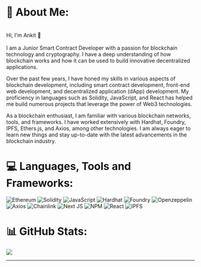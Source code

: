 # 💫 About Me:
<br>Hi, I'm Ankit 👦<br><br>I am a Junior Smart Contract Developer with a passion for blockchain technology and cryptography. I have a deep understanding of how blockchain works and how it can be used to build innovative decentralized applications.

Over the past few years, I have honed my skills in various aspects of blockchain development, including smart contract development, front-end web development, and decentralized application (dApp) development. My proficiency in languages such as Solidity, JavaScript, and React has helped me build numerous projects that leverage the power of Web3 technologies.

As a blockchain enthusiast, I am familiar with various blockchain networks, tools, and frameworks. I have worked extensively with Hardhat, Foundry, IPFS, Ethers.js, and Axios, among other technologies. I am always eager to learn new things and stay up-to-date with the latest advancements in the blockchain industry.


<!-- ## 🌐 Socials:
[![LinkedIn](https://img.shields.io/badge/LinkedIn-%230077B5.svg?logo=linkedin&logoColor=white)](https://linkedin.com/in/https://www.linkedin.com/in/thatboyankit/)  -->

# 💻 Languages, Tools and Frameworks:
![Ethereum](https://img.shields.io/badge/Ethereum-3C3C3D.svg?style=flat&logo=ethereum&logoColor=#3C3C3D) ![Solidity](https://img.shields.io/badge/Solidity-363636.svg?style=flat&logo=solidity&logoColor=white) ![JavaScript](https://img.shields.io/badge/javascript-F7DF1E.svg?style=flat&logo=javascript&logoColor=black) ![Hardhat](https://img.shields.io/badge/Hardhat-%23363636?style=flat&logo=hardhat&logoColor=white) 
![Foundry](https://img.shields.io/badge/Foundry-%23363636?style=flat&logo=foundry&logoColor=white) ![Openzeppelin](https://img.shields.io/badge/Openzeppelin-4E5EE4?style=flat&logo=axios&logoColor=#white) ![Axios](https://img.shields.io/badge/Axios-5A29E4?style=flat&logo=axios&logoColor=#5A29E4)
![Chainlink](https://img.shields.io/badge/Chainlink-375BD2?style=flat&logo=chainlink&logoColor=#375BD2) ![Next JS](https://img.shields.io/badge/Next-000000?style=flat&logo=next.js&logoColor=white) ![NPM](https://img.shields.io/badge/NPM-CB3837.svg?style=flat&logo=npm&logoColor=white) ![React](https://img.shields.io/badge/React-61DAFB.svg?style=flat&logo=React&logoColor=black) ![IPFS](https://img.shields.io/badge/IPFS-65C2CB.svg?style=flat&logo=ipfs&logoColor=white)
# 📊 GitHub Stats:
<!-- ![](https://github-readme-stats.vercel.app/api?username=thatboyankit&theme=dark&hide_border=false&include_all_commits=true&count_private=false)<br/> -->
![](https://github-readme-streak-stats.herokuapp.com/?user=thatboyankit&theme=dark&hide_border=false)<br/>
<!-- ![](https://github-readme-stats.vercel.app/api/top-langs/?username=thatboyankit&theme=dark&hide_border=false&include_all_commits=true&count_private=false&layout=compact) -->

---
<!-- [![](https://visitcount.itsvg.in/api?id=thatboyankit&icon=0&color=0)](https://visitcount.itsvg.in) -->

<!-- Proudly created with GPRM ( https://gprm.itsvg.in ) -->

